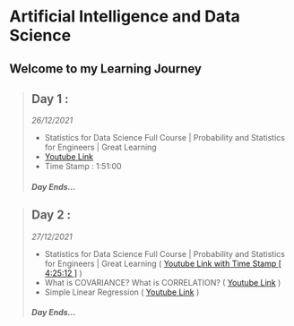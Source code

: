 # Artificial Intelligence and Data Science

## Welcome to my Learning Journey

> ## **Day 1 :**
>
> _26/12/2021_
>
> - Statistics for Data Science Full Course | Probability and Statistics for Engineers | Great Learning
> - [Youtube Link](https://www.youtube.com/watch?v=innk6tpRCW0&t=6660s)
> - Time Stamp : 1:51:00
>
> ##### Day Ends...

> ## **Day 2 :**
>
> _27/12/2021_
>
> - Statistics for Data Science Full Course | Probability and Statistics for Engineers | Great Learning
>   ( [Youtube Link with Time Stamp [ 4:25:12 ]](https://www.youtube.com/watch?v=innk6tpRCW0&t=9916s) )
> - What is COVARIANCE? What is CORRELATION? ( [Youtube Link](https://www.youtube.com/watch?v=mG__Wpp9dns) )
> - Simple Linear Regression ( [Youtube Link](https://www.youtube.com/watch?v=Ni5QwU-xaUs) )
>
> ##### Day Ends...
